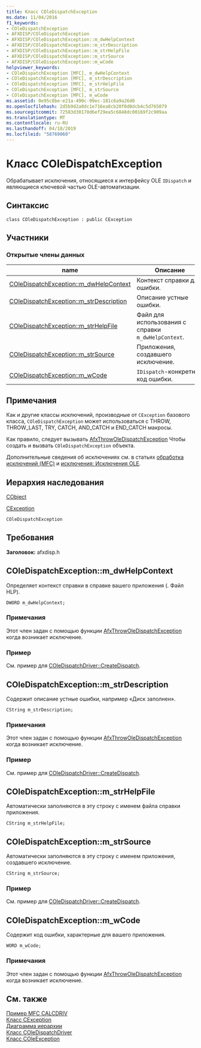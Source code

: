 ```yaml
---
title: Класс COleDispatchException
ms.date: 11/04/2016
f1_keywords:
- COleDispatchException
- AFXDISP/COleDispatchException
- AFXDISP/COleDispatchException::m_dwHelpContext
- AFXDISP/COleDispatchException::m_strDescription
- AFXDISP/COleDispatchException::m_strHelpFile
- AFXDISP/COleDispatchException::m_strSource
- AFXDISP/COleDispatchException::m_wCode
helpviewer_keywords:
- COleDispatchException [MFC], m_dwHelpContext
- COleDispatchException [MFC], m_strDescription
- COleDispatchException [MFC], m_strHelpFile
- COleDispatchException [MFC], m_strSource
- COleDispatchException [MFC], m_wCode
ms.assetid: 0e95c8be-e21a-490c-99ec-181c6a9a26d0
ms.openlocfilehash: 2d5b9d2a0dc1e716ea8cb20f0d0dcb4c5d765079
ms.sourcegitcommit: 72583d30170d6ef29ea5c6848dc00169f2c909aa
ms.translationtype: MT
ms.contentlocale: ru-RU
ms.lasthandoff: 04/18/2019
ms.locfileid: "58769060"
---
```

# <a name="coledispatchexception-class"></a>Класс COleDispatchException

Обрабатывает исключения, относящиеся к интерфейсу OLE `IDispatch` и являющиеся ключевой частью OLE-автоматизации.

## <a name="syntax"></a>Синтаксис

```
class COleDispatchException : public CException
```

## <a name="members"></a>Участники

### <a name="public-data-members"></a>Открытые члены данных

|name|Описание|
|----------|-----------------|
|[COleDispatchException::m_dwHelpContext](#m_dwhelpcontext)|Контекст справки для ошибки.|
|[COleDispatchException::m_strDescription](#m_strdescription)|Описание устные ошибки.|
|[COleDispatchException::m_strHelpFile](#m_strhelpfile)|Файл для использования с справки `m_dwHelpContext`.|
|[COleDispatchException::m_strSource](#m_strsource)|Приложения, создавшего исключение.|
|[COleDispatchException::m_wCode](#m_wcode)|`IDispatch`-конкретный код ошибки.|

## <a name="remarks"></a>Примечания

Как и другие классы исключений, производные от `CException` базового класса, `COleDispatchException` может использоваться с THROW, THROW_LAST, TRY, CATCH, AND_CATCH и END_CATCH макросы.

Как правило, следует вызывать [AfxThrowOleDispatchException](exception-processing.md#afxthrowoledispatchexception) Чтобы создать и вызвать `COleDispatchException` объекта.

Дополнительные сведения об исключениях см. в статьях [обработка исключений (MFC)](../../mfc/exception-handling-in-mfc.md) и [исключения: Исключения OLE](../../mfc/exceptions-ole-exceptions.md).

## <a name="inheritance-hierarchy"></a>Иерархия наследования

[CObject](../../mfc/reference/cobject-class.md)

[CException](../../mfc/reference/cexception-class.md)

`COleDispatchException`

## <a name="requirements"></a>Требования

**Заголовок:** afxdisp.h

##  <a name="m_dwhelpcontext"></a>  COleDispatchException::m_dwHelpContext

Определяет контекст справки в справке вашего приложения (. Файл HLP).

```
DWORD m_dwHelpContext;
```

### <a name="remarks"></a>Примечания

Этот член задан с помощью функции [AfxThrowOleDispatchException](exception-processing.md#afxthrowoledispatchexception) когда возникает исключение.

### <a name="example"></a>Пример

  См. пример для [COleDispatchDriver::CreateDispatch](../../mfc/reference/coledispatchdriver-class.md#createdispatch).

##  <a name="m_strdescription"></a>  COleDispatchException::m_strDescription

Содержит описание устные ошибки, например «Диск заполнен».

```
CString m_strDescription;
```

### <a name="remarks"></a>Примечания

Этот член задан с помощью функции [AfxThrowOleDispatchException](exception-processing.md#afxthrowoledispatchexception) когда возникает исключение.

### <a name="example"></a>Пример

  См. пример для [COleDispatchDriver::CreateDispatch](../../mfc/reference/coledispatchdriver-class.md#createdispatch).

##  <a name="m_strhelpfile"></a>  COleDispatchException::m_strHelpFile

Автоматически заполняются в эту строку с именем файла справки приложения.

```
CString m_strHelpFile;
```

##  <a name="m_strsource"></a>  COleDispatchException::m_strSource

Автоматически заполняются в эту строку с именем приложения, создавшего исключение.

```
CString m_strSource;
```

### <a name="example"></a>Пример

  См. пример для [COleDispatchDriver::CreateDispatch](../../mfc/reference/coledispatchdriver-class.md#createdispatch).

##  <a name="m_wcode"></a>  COleDispatchException::m_wCode

Содержит код ошибки, характерные для вашего приложения.

```
WORD m_wCode;
```

### <a name="remarks"></a>Примечания

Этот член задан с помощью функции [AfxThrowOleDispatchException](exception-processing.md#afxthrowoledispatchexception) когда возникает исключение.

## <a name="see-also"></a>См. также

[Пример MFC CALCDRIV](../../overview/visual-cpp-samples.md)<br/>
[Класс CException](../../mfc/reference/cexception-class.md)<br/>
[Диаграмма иерархии](../../mfc/hierarchy-chart.md)<br/>
[Класс COleDispatchDriver](../../mfc/reference/coledispatchdriver-class.md)<br/>
[Класс COleException](../../mfc/reference/coleexception-class.md)
